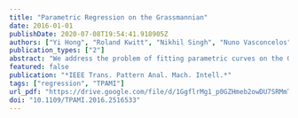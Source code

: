 ```yaml
---
title: "Parametric Regression on the Grassmannian"
date: 2016-01-01
publishDate: 2020-07-08T19:54:41.918905Z
authors: ["Yi Hong", "Roland Kwitt", "Nikhil Singh", "Nuno Vasconcelos", "Marc Niethammer"]
publication_types: ["2"]
abstract: "We address the problem of fitting parametric curves on the Grassmann manifold for the purpose of intrinsic parametric regression. As customary in the literature, we start from the energy minimization formulation of linear least-squares in Euclidean spaces and generalize this concept to general nonflat Riemannian manifolds, following an optimal-control point of view. We then specialize this idea to the Grassmann manifold and demonstrate that it yields a simple, extensible and easy-to-implement solution to the parametric regression problem. In fact, it allows us to extend the basic geodesic model to (1) a “time-warped” variant and (2) cubic splines. We demonstrate the utility of the proposed solution on different vision problems, such as shape regression as a function of age, trafficspeed estimation and crowd-counting from surveillance video clips. Most notably, these problems can be conveniently solved within the same framework without any specifically-tailored steps along the processing pipeline."
featured: false
publication: "*IEEE Trans. Pattern Anal. Mach. Intell.*"
tags: ["regression", "TPAMI"]
url_pdf: "https://drive.google.com/file/d/1GgflrMg1_p0GZHmeb2owDU7SRMmTiNZp"
doi: "10.1109/TPAMI.2016.2516533"
---
```


